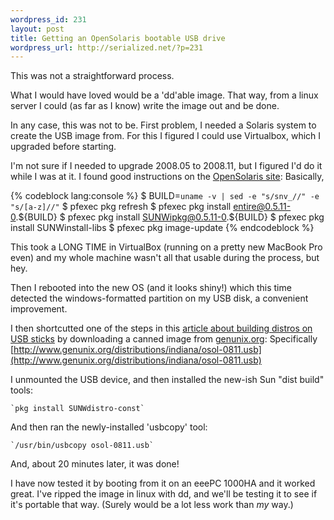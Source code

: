 ```yaml
--- 
wordpress_id: 231
layout: post
title: Getting an OpenSolaris bootable USB drive
wordpress_url: http://serialized.net/?p=231
---
```

This was not a straightforward process.

What I would have loved would be a 'dd'able image. That way, from a linux server I could (as far as I know) write the image out and be done.

In any case, this was not to be.
First problem, I needed a Solaris system to create the USB image from.
For this I figured I could use Virtualbox, which I upgraded before starting.

I'm not sure if I needed to upgrade 2008.05 to 2008.11, but I figured I'd do it while I was at it. I found good instructions on the [OpenSolaris site](http://www.opensolaris.org/os/project/indiana/resources/relnotes/200805/image-update/): Basically,

{% codeblock lang:console %}
$ BUILD=`uname -v | sed -e "s/snv_//" -e "s/[a-z]//"`
$ pfexec pkg refresh
$ pfexec pkg install entire@0.5.11-0.${BUILD}
$ pfexec pkg install SUNWipkg@0.5.11-0.${BUILD}
$ pfexec pkg install SUNWinstall-libs 
$ pfexec pkg image-update
{% endcodeblock %}

This took a LONG TIME in VirtualBox (running on a pretty new MacBook Pro even) and my whole machine wasn't all that usable during the process, but hey.

Then I rebooted into the new OS (and it looks shiny!) which this time detected the windows-formatted partition on my USB disk, a convenient improvement.

I then shortcutted one of the steps in this [article about building distros on USB sticks](http://blogs.sun.com/clayb/entry/creating_opensolaris_usb_sticks_is) by downloading a canned image from [genunix.org](http://genunix.org): Specifically [http://www.genunix.org/distributions/indiana/osol-0811.usb](http://www.genunix.org/distributions/indiana/osol-0811.usb)

I unmounted the USB device, and then installed the new-ish Sun "dist build" tools:

    `pkg install SUNWdistro-const`

And then ran the newly-installed 'usbcopy' tool:

    `/usr/bin/usbcopy osol-0811.usb`

And, about 20 minutes later, it was done!

I have now tested it by booting from it on an eeePC 1000HA and it worked great. I've ripped the image in linux with dd, and we'll be testing it to see if it's portable that way. (Surely would be a lot less work than _my_ way.)
